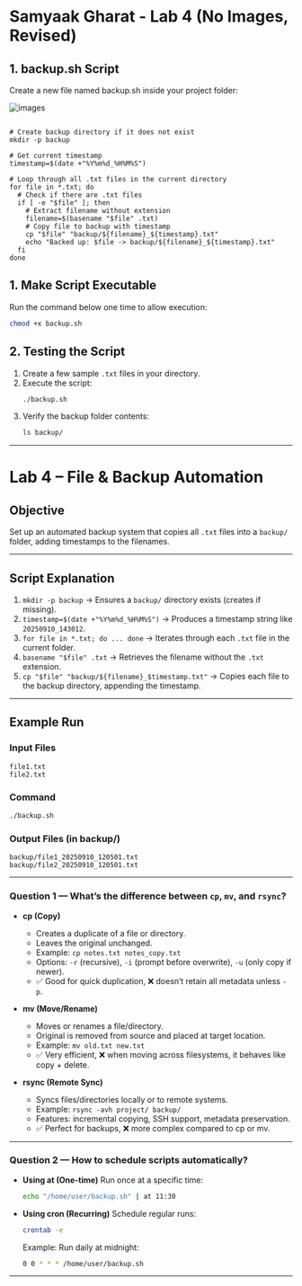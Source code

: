 # Samyaak Gharat - Lab 4 (No Images, Revised)

## 1.⁠ ⁠backup.sh Script

Create a new file named backup.sh inside your project folder:

![images](Lab4.png)

```#!/bin/bash

# Create backup directory if it does not exist
mkdir -p backup

# Get current timestamp
timestamp=$(date +"%Y%m%d_%H%M%S")

# Loop through all .txt files in the current directory
for file in *.txt; do
  # Check if there are .txt files
  if [ -e "$file" ]; then
    # Extract filename without extension
    filename=$(basename "$file" .txt)
    # Copy file to backup with timestamp
    cp "$file" "backup/${filename}_${timestamp}.txt"
    echo "Backed up: $file -> backup/${filename}_${timestamp}.txt"
  fi
done
```


## 1. Make Script Executable
Run the command below one time to allow execution:
```bash
chmod +x backup.sh
```

## 2. Testing the Script
1. Create a few sample `.txt` files in your directory.
2. Execute the script:
   ```bash
   ./backup.sh
   ```
3. Verify the backup folder contents:
   ```bash
   ls backup/
   ```

---

# Lab 4 – File & Backup Automation

## Objective
Set up an automated backup system that copies all `.txt` files into a `backup/` folder, adding timestamps to the filenames.

---

## Script Explanation

1. `mkdir -p backup` → Ensures a `backup/` directory exists (creates if missing).
2. `timestamp=$(date +"%Y%m%d_%H%M%S")` → Produces a timestamp string like `20250910_143012`.
3. `for file in *.txt; do ... done` → Iterates through each `.txt` file in the current folder.
4. `basename "$file" .txt` → Retrieves the filename without the `.txt` extension.
5. `cp "$file" "backup/${filename}_$timestamp.txt"` → Copies each file to the backup directory, appending the timestamp.

---

## Example Run

### Input Files
```
file1.txt
file2.txt
```

### Command
```bash
./backup.sh
```

### Output Files (in backup/)
```
backup/file1_20250910_120501.txt
backup/file2_20250910_120501.txt
```

---

### Question 1 — What’s the difference between `cp`, `mv`, and `rsync`?

- **cp (Copy)**
  - Creates a duplicate of a file or directory.
  - Leaves the original unchanged.
  - Example: `cp notes.txt notes_copy.txt`
  - Options: `-r` (recursive), `-i` (prompt before overwrite), `-u` (only copy if newer).
  - ✅ Good for quick duplication, ❌ doesn’t retain all metadata unless `-p`.

- **mv (Move/Rename)**
  - Moves or renames a file/directory.
  - Original is removed from source and placed at target location.
  - Example: `mv old.txt new.txt`
  - ✅ Very efficient, ❌ when moving across filesystems, it behaves like copy + delete.

- **rsync (Remote Sync)**
  - Syncs files/directories locally or to remote systems.
  - Example: `rsync -avh project/ backup/`
  - Features: incremental copying, SSH support, metadata preservation.
  - ✅ Perfect for backups, ❌ more complex compared to cp or mv.

---

### Question 2 — How to schedule scripts automatically?

- **Using at (One-time)**
  Run once at a specific time:
  ```bash
  echo "/home/user/backup.sh" | at 11:30
  ```

- **Using cron (Recurring)**
  Schedule regular runs:
  ```bash
  crontab -e
  ```
  Example: Run daily at midnight:
  ```bash
  0 0 * * * /home/user/backup.sh
  ```

---


